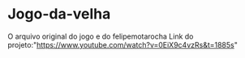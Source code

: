 # Jogo-da-velha
O arquivo original do jogo e do felipemotarocha
Link do projeto:"https://www.youtube.com/watch?v=0EiX9c4vzRs&t=1885s"